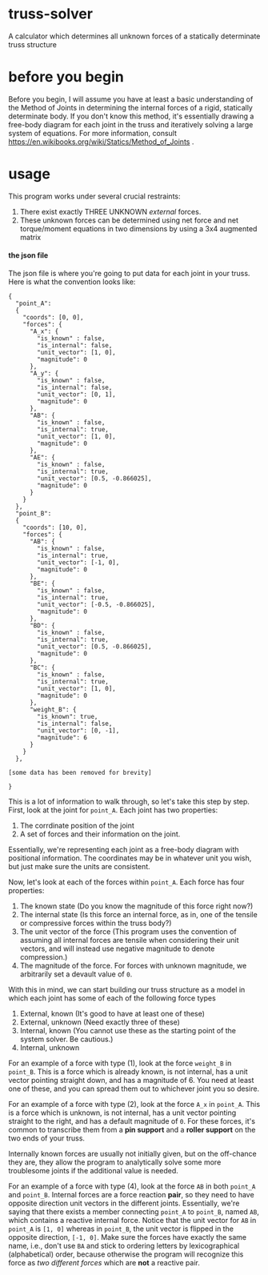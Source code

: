 # truss-solver
A calculator which determines all unknown forces of a statically determinate truss structure

# before you begin

Before you begin, I will assume you have at least a basic understanding of the Method of Joints in determining the internal forces of a rigid, statically determinate body. If you don't know this method, it's essentially drawing a free-body diagram for each joint in the truss and iteratively solving a large system of equations. For more information, consult https://en.wikibooks.org/wiki/Statics/Method_of_Joints .

# usage

This program works under several crucial restraints:
1. There exist exactly THREE UNKNOWN *external* forces.
2. These unknown forces can be determined using net force and net torque/moment equations in two dimensions by using a 3x4 augmented matrix

#### the json file

The json file is where you're going to put data for each joint in your truss. Here is what the convention looks like:

```
{
  "point_A":
  {
    "coords": [0, 0],
    "forces": {
      "A_x": {
        "is_known" : false,
        "is_internal": false,
        "unit_vector": [1, 0],
        "magnitude": 0
      },
      "A_y": {
        "is_known" : false,
        "is_internal": false,
        "unit_vector": [0, 1],
        "magnitude": 0
      },
      "AB": {
        "is_known" : false,
        "is_internal": true,
        "unit_vector": [1, 0],
        "magnitude": 0
      },
      "AE": {
        "is_known" : false,
        "is_internal": true,
        "unit_vector": [0.5, -0.866025],
        "magnitude": 0
      }
    }
  },
  "point_B":
  {
    "coords": [10, 0],
    "forces": {
      "AB": {
        "is_known" : false,
        "is_internal": true,
        "unit_vector": [-1, 0],
        "magnitude": 0
      },
      "BE": {
        "is_known" : false,
        "is_internal": true,
        "unit_vector": [-0.5, -0.866025],
        "magnitude": 0
      },
      "BD": {
        "is_known" : false,
        "is_internal": true,
        "unit_vector": [0.5, -0.866025],
        "magnitude": 0
      },
      "BC": {
        "is_known" : false,
        "is_internal": true,
        "unit_vector": [1, 0],
        "magnitude": 0
      },
      "weight_B": {
        "is_known": true,
        "is_internal": false,
        "unit_vector": [0, -1],
        "magnitude": 6
      }
    }
  },
  
[some data has been removed for brevity]
  
}
```

This is a lot of information to walk through, so let's take this step by step. First, look at the joint for `point_A`. Each joint has two properties:

1. The corrdinate position of the joint
2. A set of forces and their information on the joint.

Essentially, we're representing each joint as a free-body diagram with positional information. The coordinates may be in whatever unit you wish, but just make sure the units are consistent.

Now, let's look at each of the forces within `point_A`. Each force has four properties:

1. The known state (Do you know the magnitude of this force right now?)
2. The internal state (Is this force an internal force, as in, one of the tensile or compressive forces within the truss body?)
3. The unit vector of the force (This program uses the convention of assuming all internal forces are tensile when considering their unit vectors, and will instead use negative magnitude to denote compression.)
4. The magnitude of the force. For forces with unknown magnitude, we arbitrarily set a devault value of `0`.

With this in mind, we can start building our truss structure as a model in which each joint has some of each of the following force types
1. External, known (It's good to have at least one of these)
2. External, unknown (Need exactly three of these)
3. Internal, known (You cannot use these as the starting point of the system solver. Be cautious.)
4. Internal, unknown

For an example of a force with type (1), look at the force `weight_B` in `point_B`. This is a force which is already known, is not internal, has a unit vector pointing straight down, and has a magnitude of 6. You need at least one of these, and you can spread them out to whichever joint you so desire.

For an example of a force with type (2), look at the force `A_x` in `point_A`. This is a force which is unknown, is not internal, has a unit vector pointing straight to the right, and has a default magnitude of `0`. For these forces, it's common to transcribe them from a **pin support** and a **roller support** on the two ends of your truss.

Internally known forces are usually not initially given, but on the off-chance they are, they allow the program to analytically solve some more troublesome joints if the additional value is needed.

For an example of a force with type (4), look at the force `AB` in both `point_A` and `point_B`. Internal forces are a force reaction **pair**, so they need to have opposite direction unit vectors in the different joints. Essentially, we're saying that there exists a member connecting `point_A` to `point_B`, named `AB`, which contains a reactive internal force. Notice that the unit vector for `AB` in `point_A` is `[1, 0]` whereas in `point_B`, the unit vector is flipped in the opposite direction, `[-1, 0]`. Make sure the forces have exactly the same name, i.e., don't use `BA` and stick to ordering letters by lexicographical (alphabetical) order, because otherwise the program will recognize this force as *two different forces* which are **not** a reactive pair.
